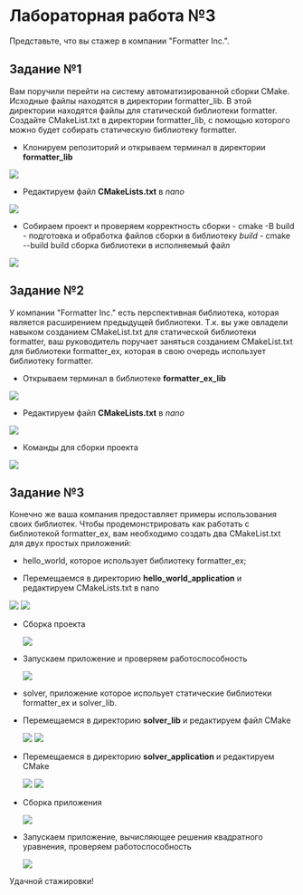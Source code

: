 # Лабораторная работа №3
  Представьте, что вы стажер в компании "Formatter Inc.".
## Задание №1
Вам поручили перейти на систему автоматизированной сборки CMake. Исходные файлы находятся в директории formatter_lib. В этой директории находятся файлы для статической библиотеки formatter. Создайте CMakeList.txt в директории formatter_lib, с помощью которого можно будет собирать статическую библиотеку formatter.
- Клонируем репозиторий и открываем терминал в директории **formatter_lib**

![](https://github.com/sippyuy/timp3/blob/main/screens/1.png)

- Редактируем файл **CMakeLists.txt** в *nano*

![](https://github.com/sippyuy/timp3/blob/main/screens/2.png)

- Собираем проект и проверяем корректность сборки
      - cmake -B build - подготовка и обработка файлов сборки в библиотеку *build*
      - cmake --build build сборка библиотеки в исполняемый файл
    
![](https://github.com/sippyuy/timp3/blob/main/screens/3.png)

## Задание №2
У компании "Formatter Inc." есть перспективная библиотека, которая является расширением предыдущей библиотеки. Т.к. вы уже овладели навыком созданием CMakeList.txt для статической библиотеки formatter, ваш руководитель поручает заняться созданием CMakeList.txt для библиотеки formatter_ex, которая в свою очередь использует библиотеку formatter.

- Открываем терминал в библиотеке **formatter_ex_lib**

![](https://github.com/sippyuy/timp3/blob/main/screens/5.png)

- Редактируем файл **CMakeLists.txt** в *nano*

![](https://github.com/sippyuy/timp3/blob/main/screens/4.png)

- Команды для сборки проекта

![](https://github.com/sippyuy/timp3/blob/main/screens/6.png)

## Задание №3
Конечно же ваша компания предоставляет примеры использования своих библиотек. Чтобы продемонстрировать как работать с библиотекой formatter_ex, вам необходимо создать два CMakeList.txt для двух простых приложений:

  - hello_world, которое использует библиотеку formatter_ex;
  
  - Перемещаемся в директорию **hello_world_application** и редактируем CMakeLists.txt в nano
  
  ![](https://github.com/sippyuy/timp3/blob/main/screens/8.png)
  ![](https://github.com/sippyuy/timp3/blob/main/screens/7.png)
  
  - Сборка проекта
  
    ![](https://github.com/sippyuy/timp3/blob/main/screens/9.png)
    
  - Запускаем приложение и проверяем работоспособность
  
    ![](https://github.com/sippyuy/timp3/blob/main/screens/10.png)
    
  - solver, приложение которое испольует статические библиотеки formatter_ex и solver_lib.
  
  - Перемещаемся в директорию **solver_lib**  и редактируем файл CMake

    ![](https://github.com/sippyuy/timp3/blob/main/screens/12.png)
    ![](https://github.com/sippyuy/timp3/blob/main/screens/11.png)
    
  - Перемещаемся в директорию **solver_application** и редактируем CMake
  
    ![](https://github.com/sippyuy/timp3/blob/main/screens/14.png)
    ![](https://github.com/sippyuy/timp3/blob/main/screens/13.png)
    
  - Сборка приложения
  
    ![](https://github.com/sippyuy/timp3/blob/main/screens/15.png)
    
  - Запускаем приложение, вычисляющее решения квадратного уравнения, проверяем работоспособность
  
    ![](https://github.com/sippyuy/timp3/blob/main/screens/16.png)

Удачной стажировки!
